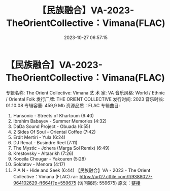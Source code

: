 ﻿---
title: 【民族融合】VA-2023-TheOrientCollective：Vimana(FLAC)
date: 2023-10-27 06:57:15
categories: 古典音乐、新世纪、纯音雅乐
tags: 纯音雅乐
---
# 【民族融合】VA-2023-TheOrientCollective：Vimana(FLAC)

专辑名称: The Orient Collective: Vimana
艺 术 家: VA
音乐风格: World / Ethnic / Oriental Folk
发行厂牌: THE ORIENT COLLECTIVE
发行时间: 2023
音乐时长: 01:10:08
专辑容量: 459,9 Mb
资源品质：FLAC
专辑曲目:
01. Hansonic - Streets of Khartoum (6:40)
02. Ibrahim Babayev - Summer Memories (4:32)
03. DaDa Sound Project - Obuada (6:55)
04. 2 Sides Of Soul - Oriental Coffee (7:42)
05. Erdit Mertiri - Yula (6:24)
06. DJ Renat - Busindre Reel (7:11)
07. The Mystic - Johera (Marga Sol Remix) (6:49)
08. Krestovsky - Altaarikh (7:26)
09. Koceila Chougar - Yakouren (5:28)
10. Soldatov - Menora (4:17)
11. P A N - Hide and Seek (6:44)
【民族融合】VA - 2023 - The Orient Collective：Vimana (FLAC).rar:
https://url27.ctfile.com/f/9388027-964102629-ff664f?p=559675
(访问密码: 559675)
原文：[链接](https://blog.sina.com.cn/s/blog_1647c7e76010313mi.html)